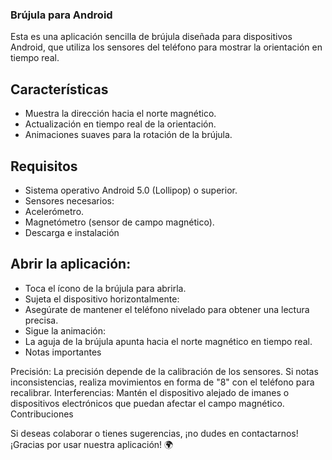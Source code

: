 ### Brújula para Android

Esta es una aplicación sencilla de brújula diseñada para dispositivos Android, que utiliza los sensores del teléfono para mostrar la orientación en tiempo real.

## Características

- Muestra la dirección hacia el norte magnético.
- Actualización en tiempo real de la orientación.
- Animaciones suaves para la rotación de la brújula.

## Requisitos

- Sistema operativo Android 5.0 (Lollipop) o superior.
- Sensores necesarios:
- Acelerómetro.
- Magnetómetro (sensor de campo magnético).
- Descarga e instalación


## Abrir la aplicación:
- Toca el ícono de la brújula para abrirla.
- Sujeta el dispositivo horizontalmente:
- Asegúrate de mantener el teléfono nivelado para obtener una lectura precisa.
- Sigue la animación:
- La aguja de la brújula apunta hacia el norte magnético en tiempo real.
- Notas importantes

Precisión: La precisión depende de la calibración de los sensores. Si notas inconsistencias, realiza movimientos en forma de "8" con el teléfono para recalibrar.
Interferencias: Mantén el dispositivo alejado de imanes o dispositivos electrónicos que puedan afectar el campo magnético.
Contribuciones

Si deseas colaborar o tienes sugerencias, ¡no dudes en contactarnos!
¡Gracias por usar nuestra aplicación! 🌍
